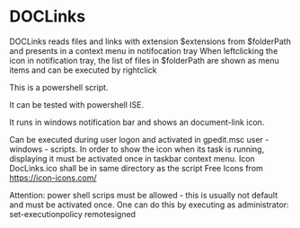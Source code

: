 # DOCLinks
DOCLinks reads files and links with extension $extensions from $folderPath and presents in a context menu in notifocation tray
When leftclicking the icon in notification tray, the list of files in $folderPath are shown as menu items and can be executed 
by rightclick

This is a powershell script.

It can be tested with powershell ISE.

It runs in windows notification bar and shows an document-link icon.
 
Can be executed during user logon and activated in gpedit.msc  user - windows - scripts.
In order to show the icon when its task is running, displaying it must be activated once in taskbar context menu.
Icon DocLinks.ico shall be in same directory as the script
Free Icons from https://icon-icons.com/

Attention: power shell scrips must be allowed - this is usually not default and must be activated once.
One can do this by executing as administrator: set-executionpolicy remotesigned